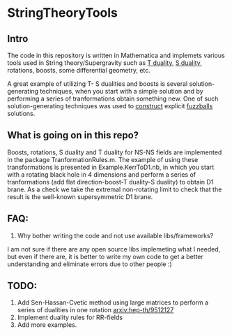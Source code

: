 # StringTheoryTools

## Intro

The code in this repository is written in Mathematica and implemets various tools used in String theory/Supergravity such as [T duality](https://en.wikipedia.org/wiki/T-duality), [S duality](https://en.wikipedia.org/wiki/S-duality), rotations, boosts, some differential geometry, etc.

A great example of utilizing T- S dualities and boosts is several solution-generating techniques, when you start with a simple solution and by performing a series of tranformations obtain something new. One of such solution-generating techniques was used to [construct](http://arxiv.org/abs/hep-th/0105136) explicit [fuzzballs](https://en.wikipedia.org/wiki/Fuzzball_(string_theory)) solutions.

## What is going on in this repo?

Boosts, rotations, S duality and T duality for NS-NS fields are implemented in the package TranformationRules.m. The example of using these transformations is presented in Example.KerrToD1.nb, in which you start with a rotating black hole in 4 dimensions and perform a series of tranformations (add flat direction-boost-T duality-S duality) to obtain D1 brane. As a check we take the extremal non-rotating limit to check that the result is the well-known supersymmetric D1 brane.

## FAQ:

1. Why bother writing the code and not use available libs/frameworks?

I am not sure if there are any open source libs implemeting what I needed, but even if there are, it is better to write my own code to get a better understanding and eliminate errors due to other people :)


## TODO: 

1. Add Sen-Hassan-Cvetic method using large matrices to perform a series of dualities in one rotation [arxiv:hep-th/9512127](http://arxiv.org/abs/hep-th/9512127)
2. Implement duality rules for RR-fields
3. Add more examples.
